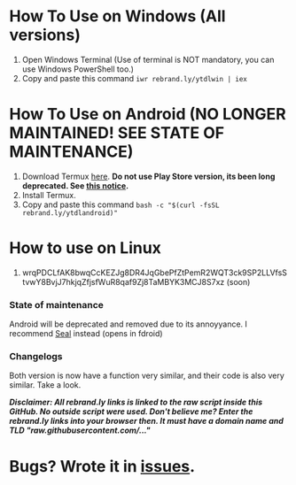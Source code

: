 # How To Use on Windows (All versions)
1. Open Windows Terminal (Use of terminal is NOT mandatory, you can use Windows PowerShell too.)
2. Copy and paste this command `iwr rebrand.ly/ytdlwin | iex`

# How To Use on Android (NO LONGER MAINTAINED! SEE STATE OF MAINTENANCE)
1. Download Termux [here](https://f-droid.org/repo/com.termux_118.apk).
**Do not use Play Store version, its been long deprecated. See [this notice](https://github.com/termux/termux-app#installation).**
2. Install Termux.
3. Copy and paste this command `bash -c "$(curl -fsSL rebrand.ly/ytdlandroid)"`

# How to use on Linux
1. wrqPDCLfAK8bwqCcKEZJg8DR4JqGbePfZtPemR2WQT3ck9SP2LLVfsStvwY8BvjJ7hkjqZfjsfWuR8qaf9Zj8TaMBYK3MCJ8S7xz (soon)

### State of maintenance
Android will be deprecated and removed due to its annoyyance. I recommend [Seal](https://f-droid.org/en/packages/com.junkfood.seal/) instead (opens in fdroid)

### Changelogs
Both version is now have a function very similar, and their code is also very similar. Take a look.

***Disclaimer: All rebrand.ly links is linked to the raw script inside this GitHub. No outside script were used. Don't believe me? Enter the rebrand.ly links into your browser then. It must have a domain name and TLD "raw.githubusercontent.com/..."***

# Bugs? Wrote it in [issues](https://github.com/HaiziIzzudin/ytdlp-guided-cli/issues).
